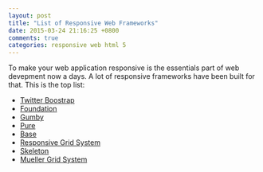 ```yaml
---
layout: post
title: "List of Responsive Web Frameworks"
date: 2015-03-24 21:16:25 +0800
comments: true
categories: responsive web html 5
---
```


To make your web application responsive is the essentials part of web devepment now a days. A lot of responsive frameworks have been built for that.
This is the top list:

  - [Twitter Boostrap](http://getbootstrap.com/)
  - [Foundation](http://foundation.zurb.com/)
  - [Gumby](http://gumbyframework.com/)
  - [Pure](http://purecss.io/)
  - [Base](http://matthewhartman.github.io/base/)
  - [Responsive Grid System](http://www.responsivegridsystem.com/)
  - [Skeleton](http://getskeleton.com/)
  - [Mueller Grid System](http://muellergridsystem.com/)

